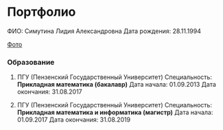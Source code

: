 # Портфолио

ФИО: Симутина Лидия Александровна
Дата рождения: 28.11.1994

[Фото](https://sun7-14.userapi.com/s/v1/if2/j9lnriTb4xv2jTEod9cZmMvnt_aMKSzu-LxPRe65j-QItLsxy-xmF0wfTtBvIEJdGjnmi-OJkMrovht9z04nAg3S.jpg?size=200x200&amp;quality=96&amp;crop=0,227,526,526&amp;ava=1)

### **Образование**

1. ПГУ (Пензенский Государственный Университет)
Специальность: **Прикладная математика (бакалавр)**
Дата начала: 01.09.2013
Дата окончания: 31.08.2017

2. ПГУ (Пензенский Государственный Университет)
Специальность: **Прикладная математика и информатика (магистр)**
Дата начала: 01.09.2017
Дата окончания: 31.08.2019